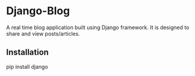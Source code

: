 # Django-Blog
A real time blog application built using Django framework. It is designed to share and view posts/articles.

## Installation
pip install django

